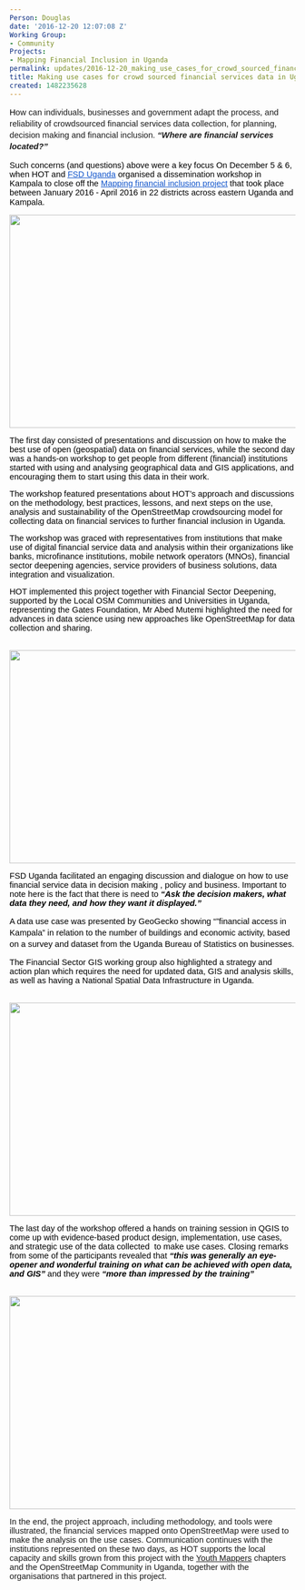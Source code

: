 ```yaml
---
Person: Douglas
date: '2016-12-20 12:07:08 Z'
Working Group:
- Community
Projects:
- Mapping Financial Inclusion in Uganda
permalink: updates/2016-12-20_making_use_cases_for_crowd_sourced_financial_services_data_in_uganda
title: Making use cases for crowd sourced financial services data in Uganda
created: 1482235628
---
```

<p style="line-height: 1.38; margin-top: 0pt; margin-bottom: 0pt;" dir="ltr"><span style="font-size: 14.666666666666666px; font-family: Arial; color: #000000; background-color: transparent; font-weight: 400; font-style: normal; font-variant: normal; text-decoration: none; vertical-align: baseline; white-space: pre-wrap;">H</span><span style="font-family: Arial; font-size: 14.6667px; font-style: normal; font-variant-ligatures: normal; font-variant-caps: normal; font-weight: normal; white-space: pre-wrap;">ow can individuals, businesses and government adapt </span><span style="font-family: Arial; font-size: 14.6667px; font-style: normal; font-variant-ligatures: normal; font-variant-caps: normal; font-weight: normal; white-space: pre-wrap;">the process, and reliability of crowdsourced</span><span style="font-family: Arial; font-size: 14.6667px; font-style: normal; font-variant-ligatures: normal; font-variant-caps: normal; font-weight: normal; white-space: pre-wrap;"> financial services </span><span style="font-family: Arial; font-size: 14.6667px; font-style: normal; font-variant-ligatures: normal; font-variant-caps: normal; font-weight: normal; white-space: pre-wrap;">data collection, for </span><span style="font-family: Arial; font-size: 14.6667px; font-style: normal; font-variant-ligatures: normal; font-variant-caps: normal; font-weight: normal; white-space: pre-wrap;">planning, decision making</span><span style="font-style: normal; font-variant-ligatures: normal; font-variant-caps: normal; font-weight: normal; font-family: Arial; font-size: 14.6667px; white-space: pre-wrap;"> and</span><span style="font-style: normal; font-variant-ligatures: normal; font-variant-caps: normal; font-weight: normal; font-family: Arial; font-size: 14.6667px; white-space: pre-wrap;"> financial inclusion. </span><span style="font-variant-ligatures: normal; font-variant-caps: normal; font-family: Arial; font-size: 14.6667px; font-style: italic; font-weight: bold; white-space: pre-wrap;">“Where are financial services located?”</span></p><p><strong id="docs-internal-guid-1b5dedc0-1bf7-5f39-3236-cee4252c0187" style="font-weight: normal;"></strong><span style="font-size: 14.666666666666666px; font-family: Arial; color: #000000; background-color: transparent; font-weight: 400; font-style: normal; font-variant: normal; text-decoration: none; vertical-align: baseline; white-space: pre-wrap;">Such concerns (and questions) above were a key focus On December 5 &amp; 6, when HOT and </span><a href="http://www.fsduganda.or.ug/"><span style="font-size: 14.666666666666666px; font-family: Arial; color: #1155cc; background-color: transparent; font-weight: 400; font-style: normal; font-variant: normal; text-decoration: underline; vertical-align: baseline; white-space: pre-wrap;">FSD Uganda</span></a><span style="font-size: 14.666666666666666px; font-family: Arial; color: #000000; background-color: transparent; font-weight: 400; font-style: normal; font-variant: normal; text-decoration: none; vertical-align: baseline; white-space: pre-wrap;"> organised a dissemination workshop in Kampala to close off the </span><a href="https://hotosm.org/projects/mapping_financial_inclusion_in_uganda"><span style="font-size: 14.666666666666666px; font-family: Arial; color: #1155cc; background-color: transparent; font-weight: 400; font-style: normal; font-variant: normal; text-decoration: underline; vertical-align: baseline; white-space: pre-wrap;">Mapping financial inclusion project</span></a><span style="font-size: 14.666666666666666px; font-family: Arial; color: #000000; background-color: transparent; font-weight: 400; font-style: normal; font-variant: normal; text-decoration: none; vertical-align: baseline; white-space: pre-wrap;"> that took place between January 2016 - April 2016 in 22 districts across eastern Uganda and Kampala.</span><span style="font-weight: normal;">&nbsp;</span></p><p style="line-height: 1.38; margin-top: 0pt; margin-bottom: 0pt;" dir="ltr"><span style="font-size: 14.666666666666666px; font-family: Arial; color: #000000; background-color: transparent; font-weight: 400; font-style: normal; font-variant: normal; text-decoration: none; vertical-align: baseline; white-space: pre-wrap;"><img style="border: none; transform: rotate(0.00rad); -webkit-transform: rotate(0.00rad);" src="https://lh3.googleusercontent.com/sC3TJ0X-0uxGMCwgZP10uaNJg4P_uqgFGlFaV_Ra4b9EhnKTjBtX35Nr05ppj1qSoXZ9Pmj7tSoWw_CQi04nZshYmxmwtzWvAhs19t-326zeo-B3rDjYQ0USNoxXtTQscssP9XAm" alt="" width="624" height="375"></span></p><p><span style="font-size: 14.666666666666666px; font-family: Arial; color: #000000; background-color: transparent; font-weight: 400; font-style: normal; font-variant: normal; text-decoration: none; vertical-align: baseline; white-space: pre-wrap;">The first day consisted of presentations and discussion on how to make the best use of open (geospatial) data on financial services, while the second day was a hands-on workshop to get people from different (financial) institutions started with using and analysing geographical data and GIS applications, and encouraging them to start using this data in their work.</span></p><p><span style="font-size: 14.666666666666666px; font-family: Arial; color: #000000; background-color: transparent; font-weight: 400; font-style: normal; font-variant: normal; text-decoration: none; vertical-align: baseline; white-space: pre-wrap;">The workshop featured presentations about HOT’s approach and discussions on the methodology, best practices, lessons, and next steps on the use, analysis and sustainability of the OpenStreetMap crowdsourcing model for collecting data on financial services to further financial inclusion in Uganda. </span></p><p><span style="font-size: 14.666666666666666px; font-family: Arial; color: #000000; background-color: transparent; font-weight: 400; font-style: normal; font-variant: normal; text-decoration: none; vertical-align: baseline; white-space: pre-wrap;">The workshop was graced with representatives from institutions that make use of digital financial service data and analysis within their organizations like banks, microfinance institutions, mobile network operators (MNOs), financial sector deepening agencies, service providers of business solutions, data integration and visualization.</span></p><p><span style="font-size: 14.666666666666666px; font-family: Arial; color: #000000; background-color: transparent; font-weight: 400; font-style: normal; font-variant: normal; text-decoration: none; vertical-align: baseline; white-space: pre-wrap;">HOT implemented this project together with Financial Sector Deepening, supported by the Local OSM Communities and Universities in Uganda, representing the Gates Foundation, Mr Abed Mutemi highlighted the need for advances in data science using new approaches like OpenStreetMap for data collection and sharing.</span></p><p><strong style="font-weight: normal;">&nbsp;</strong><span style="font-size: 14.666666666666666px; font-family: Arial; color: #000000; background-color: transparent; font-weight: 400; font-style: normal; font-variant: normal; text-decoration: none; vertical-align: baseline; white-space: pre-wrap;"><img style="border: none; transform: rotate(0.00rad); -webkit-transform: rotate(0.00rad);" src="https://lh5.googleusercontent.com/vnAMeUF1aFkZdXbx3gzhQFS_Qc9URqIaHUZbwy9ZIv7TR-2fPmfE49f4gr-aS_SmeBPECQOsx1KPRhZ0ovBfgSOKyS5AMzSrNTbJpt7uGEkNWGA6EZSdfDf_Fbo71_8u9VHrghgp" alt="" width="624" height="375"></span></p><p><span style="font-size: 14.666666666666666px; font-family: Arial; color: #000000; background-color: transparent; font-weight: 400; font-style: normal; font-variant: normal; text-decoration: none; vertical-align: baseline; white-space: pre-wrap;">FSD Uganda facilitated an engaging discussion and dialogue on how to use financial service data in decision making , policy and business. Important to note here is the fact that there is need to </span><span style="font-size: 14.666666666666666px; font-family: Arial; color: #000000; background-color: transparent; font-weight: bold; font-style: italic; font-variant: normal; text-decoration: none; vertical-align: baseline; white-space: pre-wrap;">“Ask the decision makers, what data they need, and how they want it displayed.”</span></p><p style="line-height: 1.38; margin-top: 0pt; margin-bottom: 0pt;" dir="ltr"><span style="font-size: 14.666666666666666px; font-family: Arial; color: #000000; background-color: transparent; font-weight: 400; font-style: normal; font-variant: normal; text-decoration: none; vertical-align: baseline; white-space: pre-wrap;">A data use case was presented by GeoGecko showing “”financial access in Kampala” in relation to the number of buildings and economic activity, based on a survey and dataset from the Uganda Bureau of Statistics on businesses.</span></p><p><span style="font-size: 14.666666666666666px; font-family: Arial; color: #000000; background-color: transparent; font-weight: 400; font-style: normal; font-variant: normal; text-decoration: none; vertical-align: baseline; white-space: pre-wrap;">The Financial Sector GIS working group also highlighted a strategy and action plan which requires the need for updated data, GIS and analysis skills, as well as having a National Spatial Data Infrastructure in Uganda.</span></p><p><strong style="font-weight: normal;">&nbsp;</strong><span style="font-size: 14.666666666666666px; font-family: Arial; color: #000000; background-color: transparent; font-weight: 400; font-style: normal; font-variant: normal; text-decoration: none; vertical-align: baseline; white-space: pre-wrap;"><img style="border: none; transform: rotate(0.00rad); -webkit-transform: rotate(0.00rad);" src="https://lh4.googleusercontent.com/j7G75LBIJcovCyGwbCoJ9YkFQ_1jFUWY1Y6YarNS0yvxdanEd08AcQQRr4ggzLOlthuXUYI2LcvM0qGfXlFxmxK-jRt7ZnXkvEaE0aUPYXKmKC6tYc75CokwpkbyUADFOki1xaX5" alt="" width="624" height="375"></span></p><p><span style="font-size: 14.666666666666666px; font-family: Arial; color: #000000; background-color: transparent; font-weight: 400; font-style: normal; font-variant: normal; text-decoration: none; vertical-align: baseline; white-space: pre-wrap;">The last day of the workshop offered a hands on training session in QGIS to come up with evidence-based product design, implementation, use cases, and strategic use of the data collected &nbsp;to make use cases. Closing remarks from some of the participants revealed that </span><span style="font-size: 14.666666666666666px; font-family: Arial; color: #000000; background-color: transparent; font-weight: bold; font-style: italic; font-variant: normal; text-decoration: none; vertical-align: baseline; white-space: pre-wrap;">“this was generally an eye-opener and wonderful training on what can be achieved with open data, and GIS”</span><span style="font-size: 14.666666666666666px; font-family: Arial; color: #000000; background-color: transparent; font-weight: 400; font-style: normal; font-variant: normal; text-decoration: none; vertical-align: baseline; white-space: pre-wrap;"> and they were </span><span style="font-size: 14.666666666666666px; font-family: Arial; color: #000000; background-color: transparent; font-weight: bold; font-style: italic; font-variant: normal; text-decoration: none; vertical-align: baseline; white-space: pre-wrap;">“more than impressed by the training” </span></p><p><strong style="font-weight: normal;">&nbsp;</strong><span style="font-size: 14.666666666666666px; font-family: Arial; color: #000000; background-color: transparent; font-weight: bold; font-style: italic; font-variant: normal; text-decoration: none; vertical-align: baseline; white-space: pre-wrap;"><img style="border: none; transform: rotate(0.00rad); -webkit-transform: rotate(0.00rad);" src="https://lh3.googleusercontent.com/Muv5-scy6Jmy_8VG_mrok2ru6PRboNxVGQiDbxhQRJp9-4gF1AtoSGzm4oxM4nNnTAGDpqwrb-dG8HMG_UJhz1S7XzoJK7mqfy-uEzoPRVAybjCtjaYI1l2HvLXhkJoQxOGClBzV" alt="" width="624" height="375"></span></p><p><span style="background-color: transparent; font-family: Arial; font-size: 14.6667px; font-style: normal; font-variant-ligatures: normal; font-variant-caps: normal; font-weight: 400; white-space: pre-wrap;">In the end, the project approach, including methodology, and tools were illustrated, the financial services mapped onto OpenStreetMap were used to make the analysis on the use cases. Communication continues with the institutions represented on these two days, as HOT supports the local capacity and skills grown from this project with the <a href="http://www.youthmappers.org/" target="_blank">Youth Mappers</a> chapters and the OpenStreetMap Community in Uganda, together with the organisations that partnered in this project.</span></p>

